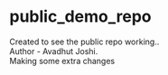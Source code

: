 # public_demo_repo
Created to see the public repo working..
<br>
Author - Avadhut Joshi.
<br>
Making some extra changes
